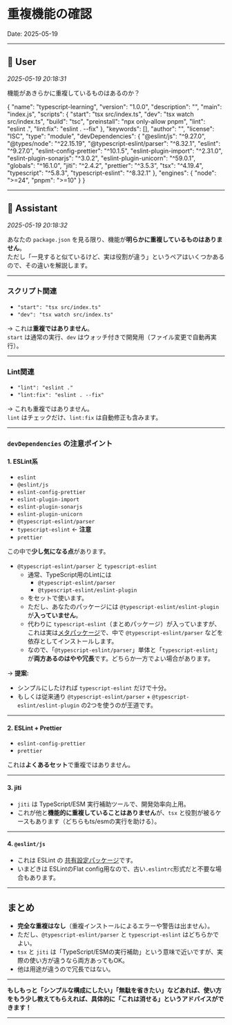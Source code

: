 # 重複機能の確認

Date: 2025-05-19

---

## 👤 User
*2025-05-19 20:18:31*

機能があきらかに重複しているものはあるのか？

{
  "name": "typescript-learning",
  "version": "1.0.0",
  "description": "",
  "main": "index.js",
  "scripts": {
    "start": "tsx src/index.ts",
    "dev": "tsx watch src/index.ts",
    "build": "tsc",
    "preinstall": "npx only-allow pnpm",
    "lint": "eslint .",
    "lint:fix": "eslint . --fix"
  },
  "keywords": [],
  "author": "",
  "license": "ISC",
  "type": "module",
  "devDependencies": {
    "@eslint/js": "^9.27.0",
    "@types/node": "^22.15.19",
    "@typescript-eslint/parser": "^8.32.1",
    "eslint": "^9.27.0",
    "eslint-config-prettier": "^10.1.5",
    "eslint-plugin-import": "^2.31.0",
    "eslint-plugin-sonarjs": "^3.0.2",
    "eslint-plugin-unicorn": "^59.0.1",
    "globals": "^16.1.0",
    "jiti": "^2.4.2",
    "prettier": "^3.5.3",
    "tsx": "^4.19.4",
    "typescript": "^5.8.3",
    "typescript-eslint": "^8.32.1"
  },
  "engines": {
    "node": "&gt;=24",
    "pnpm": "&gt;=10"
  }
}

---

## 🤖 Assistant
*2025-05-19 20:18:32*

あなたの `package.json` を見る限り、機能が**明らかに重複しているものはありません**。  
ただし「一見すると似ているけど、実は役割が違う」というペアはいくつかあるので、その違いを解説します。

---

### スクリプト関連

- `"start": "tsx src/index.ts"`
- `"dev": "tsx watch src/index.ts"`

→ これは**重複ではありません**。  
`start` は通常の実行、`dev` はウォッチ付きで開発用（ファイル変更で自動再実行）。

---

### Lint関連

- `"lint": "eslint ."`
- `"lint:fix": "eslint . --fix"`

→ これも重複ではありません。  
`lint` はチェックだけ、`lint:fix` は自動修正も含みます。

---

### `devDependencies` の注意ポイント

#### 1. ESLint系

- `eslint`
- `@eslint/js`
- `eslint-config-prettier`
- `eslint-plugin-import`
- `eslint-plugin-sonarjs`
- `eslint-plugin-unicorn`
- `@typescript-eslint/parser`
- `typescript-eslint` ← **注意**
- `prettier`

この中で**少し気になる点**があります。

- `@typescript-eslint/parser` と `typescript-eslint`
  - 通常、TypeScript用のLintには
    - `@typescript-eslint/parser`
    - `@typescript-eslint/eslint-plugin`
  - をセットで使います。  
  - ただし、あなたのパッケージには `@typescript-eslint/eslint-plugin` が**入っていません**。
  - 代わりに `typescript-eslint`（まとめパッケージ）が入っていますが、これは実は[メタパッケージ](https://typescript-eslint.io/getting-started/)で、中で `@typescript-eslint/parser` などを依存としてインストールします。
  - なので、「`@typescript-eslint/parser`」単体と「`typescript-eslint`」が**両方あるのはやや冗長**です。どちらか一方でよい場合があります。

→ **提案:**  
- シンプルにしたければ `typescript-eslint` だけで十分。
- もしくは従来通り `@typescript-eslint/parser` + `@typescript-eslint/eslint-plugin` の2つを使うのが王道です。

---

#### 2. ESLint + Prettier

- `eslint-config-prettier`
- `prettier`

これは**よくあるセット**で重複ではありません。

---

#### 3. jiti

- `jiti` は TypeScript/ESM 実行補助ツールで、開発効率向上用。
- これが他と**機能的に重複していることはありません**が、`tsx` と役割が被るケースもあります（どちらもts/esmの実行を助ける）。

---

#### 4. `@eslint/js`

- これは ESLint の [共有設定パッケージ](https://eslint.org/docs/latest/use/configure/packages#shareable-configs)です。
- いまどきは ESLintのFlat config用なので、古い`.eslintrc`形式だと不要な場合もあります。

---

## まとめ

- **完全な重複はなし**（重複インストールによるエラーや警告は出ません）。
- ただし、`@typescript-eslint/parser` と `typescript-eslint` はどちらかでよい。
- `tsx` と `jiti` は「TypeScript/ESMの実行補助」という意味で近いですが、実際の使い方が違うなら両方あってもOK。
- 他は用途が違うので冗長ではない。

---

**もしもっと「シンプルな構成にしたい」「無駄を省きたい」などあれば、使い方をもう少し教えてもらえれば、具体的に「これは消せる」というアドバイスができます！**

---
